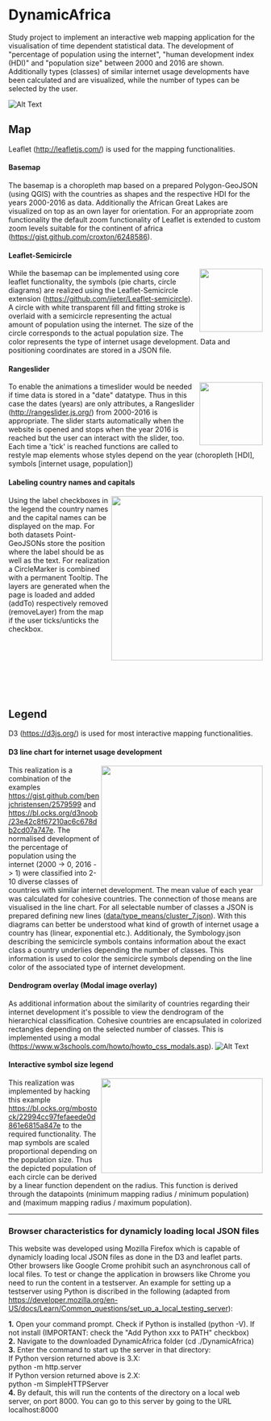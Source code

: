# DynamicAfrica
Study project to implement an interactive web mapping application for the visualisation of time dependent statistical data. The development of "percentage of population using the internet", "human development index (HDI)" and "population size" between 2000 and 2016 are shown. Additionally types (classes) of similar internet usage developments have been calculated and are visualized, while the number of types can be selected by the user.   

![Alt Text](https://github.com/lukasalexanderweber/DynamicAfrica/blob/master/gif/html.gif)

## Map

Leaflet (http://leafletjs.com/) is used for the mapping functionalities.

#### Basemap

The basemap is a choropleth map based on a prepared Polygon-GeoJSON (using QGIS) with the countries as shapes and the respective HDI for the years 2000-2016 as data. Additionally the African Great Lakes are visualized on top as an own layer for orientation. For an appropriate zoom functionality the default zoom functionality of Leaflet is extended to custom zoom levels suitable for the continent of africa (https://gist.github.com/croxton/6248586). 

#### Leaflet-Semicircle

<img align="right" width="125" height="125" src="https://github.com/lukasalexanderweber/DynamicAfrica/blob/master/gif/semiC.gif">While the basemap can be implemented using core leaflet functionality, the symbols (pie charts, circle diagrams) are realized using the Leaflet-Semicircle extension (https://github.com/jieter/Leaflet-semicircle). A circle with white transparent fill and fitting stroke is overlaid with a semicircle representing the actual amount of population using the internet. The size of the circle corresponds to the actual population size. The color represents the type of internet usage development. Data and positioning coordinates are stored in a JSON file.

#### Rangeslider

<img align="right" width="125" height="125" src="https://github.com/lukasalexanderweber/DynamicAfrica/blob/master/gif/slider.gif">To enable the animations a timeslider would be needed if time data is stored in a "date" datatype. Thus in this case the dates (years) are only attributes, a Rangeslider (http://rangeslider.js.org/) from 2000-2016 is appropriate. The slider starts automatically when the website is opened and stops when the year 2016 is reached but the user can interact with the slider, too. Each time a 'tick' is reached functions are called to restyle map elements whose styles depend on the year (choropleth [HDI], symbols [internet usage, population])   

#### Labeling country names and capitals

<img align="right" width="300" height="326" src="https://github.com/lukasalexanderweber/DynamicAfrica/blob/master/gif/labels.gif">Using the label checkboxes in the legend the country names and the capital names can be displayed on the map. For both datasets Point-GeoJSONs store the position where the label should be as well as the text. For realization a CircleMarker is combined with a permanent Tooltip. The layers are generated when the page is loaded and added (addTo) respectively removed (removeLayer) from the map if the user ticks/unticks the checkbox.
</br></br></br></br></br></br></br></br>

## Legend

D3 (https://d3js.org/) is used for most interactive mapping functionalities.

#### D3 line chart for internet usage development

<img align="right" width="320" height="238" src="https://github.com/lukasalexanderweber/DynamicAfrica/blob/master/gif/linechart.gif">This realization is a combination of the examples https://gist.github.com/benjchristensen/2579599 and https://bl.ocks.org/d3noob/23e42c8f67210ac6c678db2cd07a747e. The normalised development of the percentage of population using the internet (2000 -> 0, 2016 -> 1) were classified into 2-10 diverse classes of countries with similar internet development. The mean value of each year was calculated for cohesive countries. The connection of those means are visualised in the line chart. For all selectable number of classes a JSON is prepared defining new lines ([data/type_means/cluster_7.json](data/type_means/cluster_7.json)). With this diagrams can better be understood what kind of growth of internet usage a country has (linear, exponential etc.). Additionaly, the Symbology.json describing the semicircle symbols contains information about the exact class a country underlies depending the number of classes. This information is used to color the semicircle symbols depending on the line color of the associated type of internet development.

#### Dendrogram overlay (Modal image overlay)

As additional information about the similarity of countries regarding their internet development it's possible to view the dendrogram of the hierarchical classification. Cohesive countries are encapsulated in colorized rectangles depending on the selected number of classes. This is implemented using a modal (https://www.w3schools.com/howto/howto_css_modals.asp).
![Alt Text](https://github.com/lukasalexanderweber/DynamicAfrica/blob/master/gif/modal.gif)

#### Interactive symbol size legend

<img align="right" width="320" height="188" src="https://github.com/lukasalexanderweber/DynamicAfrica/blob/master/gif/circle.gif">This realization was implemented by hacking this example https://bl.ocks.org/mbostock/22994cc97fefaeede0d861e6815a847e to the required functionality. The map symbols are scaled proportional depending on the population size. Thus the depicted population of each circle can be derived by a linear function dependent on the radius. This function is derived through the datapoints (minimum mapping radius / minimum population) and (maximum mapping radius / maximum population). 

---

### Browser characteristics for dynamicly loading local JSON files

This website was developed using Mozilla Firefox which is capable of dynamicly loading local JSON files as done in the D3 and leaflet parts. Other browsers like Google Crome prohibit such an asynchronous call of local files. To test or change the application in browsers like Chrome you need to run the content in a testserver. An example for setting up a testserver using Python is discribed in the following (adapted from https://developer.mozilla.org/en-US/docs/Learn/Common_questions/set_up_a_local_testing_server):

  <b>1.</b> Open your command prompt. Check if Python is installed (python -V). If not install (IMPORTANT: check the "Add Python xxx to PATH" checkbox)<br />
  <b>2.</b> Navigate to the downloaded DynamicAfrica folder (cd ./DynamicAfrica)<br />
  <b>3.</b> Enter the command to start up the server in that directory:<br />
  If Python version returned above is 3.X:<br />
  python -m http.server<br />
  If Python version returned above is 2.X:<br />
  python -m SimpleHTTPServer<br />
  <b>4.</b> By default, this will run the contents of the directory on a local web server, on port 8000. You can go to this server by going to the URL localhost:8000
